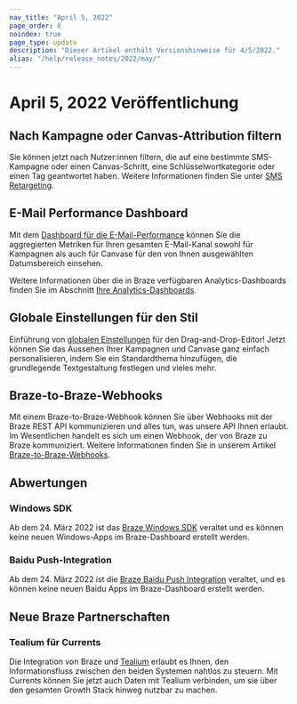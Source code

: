 ```yaml
---
nav_title: "April 5, 2022"
page_order: 8
noindex: true
page_type: update
description: "Dieser Artikel enthält Versionshinweise für 4/5/2022."
alias: "/help/release_notes/2022/may/"
---
```


# April 5, 2022 Veröffentlichung

## Nach Kampagne oder Canvas-Attribution filtern
Sie können jetzt nach Nutzer:innen filtern, die auf eine bestimmte SMS-Kampagne oder einen Canvas-Schritt, eine Schlüsselwortkategorie oder einen Tag geantwortet haben. Weitere Informationen finden Sie unter [SMS Retargeting]({{site.baseurl}}/user_guide/message_building_by_channel/sms/campaign/retargeting/).

## E-Mail Performance Dashboard
Mit dem [Dashboard für die E-Mail-Performance]({{site.baseurl}}/user_guide/data_and_analytics/analytics/) können Sie die aggregierten Metriken für Ihren gesamten E-Mail-Kanal sowohl für Kampagnen als auch für Canvase für den von Ihnen ausgewählten Datumsbereich einsehen.

Weitere Informationen über die in Braze verfügbaren Analytics-Dashboards finden Sie im Abschnitt [Ihre Analytics-Dashboards]({{site.baseurl}}/user_guide/data_and_analytics/analytics/understanding_your_app_usage_data/).

## Globale Einstellungen für den Stil

Einführung von [globalen Einstellungen]({{site.baseurl}}/user_guide/message_building_by_channel/email/drag_and_drop/dnd_email_style_settings/) für den Drag-and-Drop-Editor! Jetzt können Sie das Aussehen Ihrer Kampagnen und Canvase ganz einfach personalisieren, indem Sie ein Standardthema hinzufügen, die grundlegende Textgestaltung festlegen und vieles mehr.

## Braze-to-Braze-Webhooks
Mit einem Braze-to-Braze-Webhook können Sie über Webhooks mit der Braze REST API kommunizieren und alles tun, was unsere API Ihnen erlaubt. Im Wesentlichen handelt es sich um einen Webhook, der von Braze zu Braze kommuniziert. Weitere Informationen finden Sie in unserem Artikel [Braze-to-Braze-Webhooks]({{site.baseurl}}/user_guide/message_building_by_channel/webhooks/braze_to_braze_webhooks/).

## Abwertungen

### Windows SDK
Ab dem 24\. März 2022 ist das [Braze Windows SDK]({{site.baseurl}}/developer_guide/sdk_integration/initialization/?sdktab=web/) veraltet und es können keine neuen Windows-Apps im Braze-Dashboard erstellt werden. 

### Baidu Push-Integration
Ab dem 24\. März 2022 ist die [Braze Baidu Push Integration]({{site.baseurl}}/developer_guide/platform_integration_guides/android/push_notifications/android/integration/baidu_integration/) veraltet, und es können keine neuen Baidu Apps im Braze-Dashboard erstellt werden. 

## Neue Braze Partnerschaften

### Tealium für Currents

Die Integration von Braze und [Tealium]({{site.baseurl}}/partners/data_and_infrastructure_agility/customer_data_platform/tealium/tealium_for_currents/) erlaubt es Ihnen, den Informationsfluss zwischen den beiden Systemen nahtlos zu steuern. Mit Currents können Sie jetzt auch Daten mit Tealium verbinden, um sie über den gesamten Growth Stack hinweg nutzbar zu machen.


